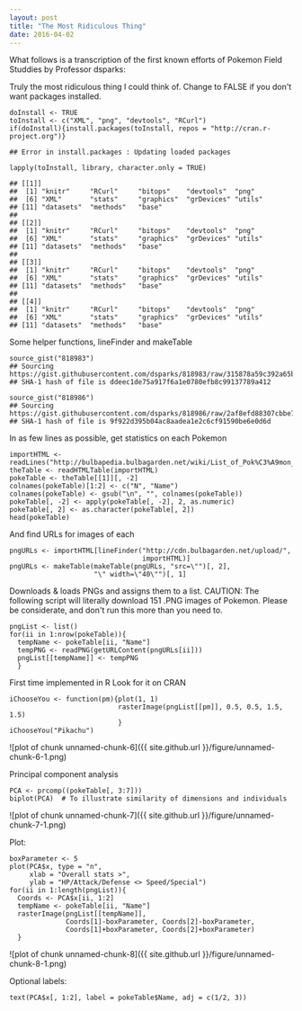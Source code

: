 ```yaml
---
layout: post
title: "The Most Ridiculous Thing"
date: 2016-04-02
---
```


What follows is a transcription of the first known efforts of Pokemon Field Studdies by Professor dsparks:

Truly the most ridiculous thing I could think of.
Change to FALSE if you don't want packages installed.

```{r}
doInstall <- TRUE  
toInstall <- c("XML", "png", "devtools", "RCurl")
if(doInstall){install.packages(toInstall, repos = "http://cran.r-project.org")}
```

```
## Error in install.packages : Updating loaded packages
```

```{r}
lapply(toInstall, library, character.only = TRUE)
```

```
## [[1]]
##  [1] "knitr"     "RCurl"     "bitops"    "devtools"  "png"      
##  [6] "XML"       "stats"     "graphics"  "grDevices" "utils"    
## [11] "datasets"  "methods"   "base"     
## 
## [[2]]
##  [1] "knitr"     "RCurl"     "bitops"    "devtools"  "png"      
##  [6] "XML"       "stats"     "graphics"  "grDevices" "utils"    
## [11] "datasets"  "methods"   "base"     
## 
## [[3]]
##  [1] "knitr"     "RCurl"     "bitops"    "devtools"  "png"      
##  [6] "XML"       "stats"     "graphics"  "grDevices" "utils"    
## [11] "datasets"  "methods"   "base"     
## 
## [[4]]
##  [1] "knitr"     "RCurl"     "bitops"    "devtools"  "png"      
##  [6] "XML"       "stats"     "graphics"  "grDevices" "utils"    
## [11] "datasets"  "methods"   "base"
```

Some helper functions, lineFinder and makeTable


```{r}
source_gist("818983")
## Sourcing https://gist.githubusercontent.com/dsparks/818983/raw/315878a59c392a65b176a43c4903b3ede6b67864/LineFinder.R
## SHA-1 hash of file is ddeec1de75a917f6a1e0780efb8c99137789a412
```

```{r}
source_gist("818986")
## Sourcing https://gist.githubusercontent.com/dsparks/818986/raw/2af8efd88307cbbe7941d6be98834f166c56fc61/MakeTable.R
## SHA-1 hash of file is 9f922d395b04ac8aadea1e2c6cf91590be6e0d6d
```

In as few lines as possible, get statistics on each Pokemon

```{r}
importHTML <- readLines("http://bulbapedia.bulbagarden.net/wiki/List_of_Pok%C3%A9mon_by_base_stats_(Generation_I)")
theTable <- readHTMLTable(importHTML)
pokeTable <- theTable[[1]][, -2]
colnames(pokeTable)[1:2] <- c("N", "Name")
colnames(pokeTable) <- gsub("\n", "", colnames(pokeTable))
pokeTable[, -2] <- apply(pokeTable[, -2], 2, as.numeric)
pokeTable[, 2] <- as.character(pokeTable[, 2])
head(pokeTable)
```

And find URLs for images of each

```{r}
pngURLs <- importHTML[lineFinder("http://cdn.bulbagarden.net/upload/",
                                 importHTML)]
pngURLs <- makeTable(makeTable(pngURLs, "src=\"")[, 2],
                     "\" width=\"40\"")[, 1]
```

Downloads & loads PNGs and assigns them to a list.
CAUTION: The following script will literally download 151 .PNG images of
Pokemon. Please be considerate, and don't run this more than you need to.

```{r}
pngList <- list()
for(ii in 1:nrow(pokeTable)){
  tempName <- pokeTable[ii, "Name"]
  tempPNG <- readPNG(getURLContent(pngURLs[ii]))  
  pngList[[tempName]] <- tempPNG  
  }
```

First time implemented in R
Look for it on CRAN


```{r}
iChooseYou <- function(pm){plot(1, 1)  
                           rasterImage(pngList[[pm]], 0.5, 0.5, 1.5, 1.5)                           
                           }
iChooseYou("Pikachu")  
```

![plot of chunk unnamed-chunk-6]({{ site.github.url  }}/figure/unnamed-chunk-6-1.png)

Principal component analysis


```{r}
PCA <- prcomp((pokeTable[, 3:7]))
biplot(PCA)  # To illustrate similarity of dimensions and individuals
```

![plot of chunk unnamed-chunk-7]({{ site.github.url  }}/figure/unnamed-chunk-7-1.png)

Plot:


```{r}
boxParameter <- 5  
plot(PCA$x, type = "n",
     xlab = "Overall stats >",
     ylab = "HP/Attack/Defense <> Speed/Special")
for(ii in 1:length(pngList)){
  Coords <- PCA$x[ii, 1:2]
  tempName <- pokeTable[ii, "Name"]
  rasterImage(pngList[[tempName]],
              Coords[1]-boxParameter, Coords[2]-boxParameter,
              Coords[1]+boxParameter, Coords[2]+boxParameter)
  }  
```

![plot of chunk unnamed-chunk-8]({{ site.github.url  }}/figure/unnamed-chunk-8-1.png)

Optional labels:


```{r}
text(PCA$x[, 1:2], label = pokeTable$Name, adj = c(1/2, 3))
```

